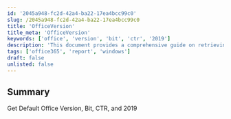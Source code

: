 ```yaml
---
id: '2045a948-fc2d-42a4-ba22-17ea4bcc99c0'
slug: /2045a948-fc2d-42a4-ba22-17ea4bcc99c0
title: 'OfficeVersion'
title_meta: 'OfficeVersion'
keywords: ['office', 'version', 'bit', 'ctr', '2019']
description: 'This document provides a comprehensive guide on retrieving the default version of Microsoft Office, including its bit version and Click-to-Run (CTR) status for the year 2019. It covers the necessary commands and procedures to obtain this information effectively.'
tags: ['office365', 'report', 'windows']
draft: false
unlisted: false
---
```


## Summary

Get Default Office Version, Bit, CTR, and 2019


